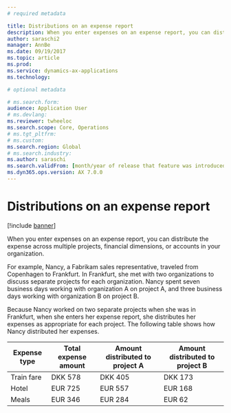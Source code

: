```yaml
---
# required metadata

title: Distributions on an expense report
description: When you enter expenses on an expense report, you can distribute the expense across multiple projects, legal entities, or accounts in your organization.
author: saraschi2
manager: AnnBe
ms.date: 09/19/2017
ms.topic: article
ms.prod: 
ms.service: dynamics-ax-applications
ms.technology: 

# optional metadata

# ms.search.form:  
audience: Application User
# ms.devlang: 
ms.reviewer: twheeloc
ms.search.scope: Core, Operations
# ms.tgt_pltfrm: 
# ms.custom: 
ms.search.region: Global
# ms.search.industry: 
ms.author: saraschi
ms.search.validFrom: [month/year of release that feature was introduced in, in format yyyy-mm-dd]
ms.dyn365.ops.version: AX 7.0.0
---
```


# Distributions on an expense report

[!include [banner](../includes/banner.md)]

When you enter expenses on an expense report, you can distribute the expense across multiple projects, financial dimensions, 
or accounts in your organization.

For example, Nancy, a Fabrikam sales representative, traveled from Copenhagen to Frankfurt. In Frankfurt, she met with two organizations
to discuss separate projects for each organization. Nancy spent seven business days working with organization A on project A, and three 
business days working with organization B on project B.

Because Nancy worked on two separate projects when she was in Frankfurt, when she enters her expense report, she distributes 
her expenses as appropriate for each project. The following table shows how Nancy distributed her expenses.


| <strong>Expense type</strong> | <strong>Total expense amount</strong> | <strong>Amount distributed to project A</strong> | <strong>Amount distributed to project B</strong> |
|-------------------------------|---------------------------------------|--------------------------------------------------|--------------------------------------------------|
|          Train fare           |                DKK 578                |                     DKK 405                      |                     DKK 173                      |
|             Hotel             |                EUR 725                |                     EUR 557                      |                     EUR 168                      |
|             Meals             |                EUR 346                |                     EUR 284                      |                      EUR 62                      |

